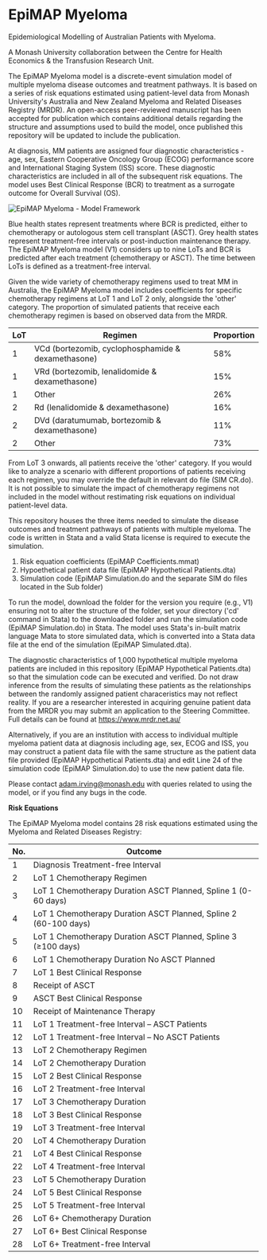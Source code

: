 # EpiMAP Myeloma
Epidemiological Modelling of Australian Patients with Myeloma.

A Monash University collaboration between the Centre for Health Economics & the Transfusion Research Unit.

The EpiMAP Myeloma model is a discrete-event simulation model of  multiple myeloma disease outcomes and treatment pathways. It is based on a series of risk equations estimated using patient-level data from Monash University's Australia and New Zealand Myeloma and Related Diseases Registry (MRDR). An open-access peer-reviewed manuscript has been accepted for publication which contains additional details regarding the structure and assumptions used to build the model, once published this repository will be updated to include the publication.

At diagnosis, MM patients are assigned four diagnostic characteristics - age, sex, Eastern Cooperative Oncology Group (ECOG) performance score and International Staging System (ISS) score. These diagnostic characteristics are included in all of the subsequent risk equations. The model uses Best Clinical Response (BCR) to treatment as a surrogate outcome for Overall Survival (OS).

![EpiMAP Myeloma - Model Framework](https://github.com/user-attachments/assets/3ae58966-9eb4-4a9a-b9b6-509fb8b1d952)

Blue health states represent treatments where BCR is predicted, either to chemotherapy or autologous stem cell transplant (ASCT). Grey health states represent treatment-free intervals or post-induction maintenance therapy. The EpiMAP Myeloma model (V1) considers up to nine LoTs and BCR is predicted after each treatment (chemotherapy or ASCT). The time between LoTs is defined as a treatment-free interval.

Given the wide variety of chemotherapy regimens used to treat MM in Australia, the EpiMAP Myeloma model includes coefficients for specific chemotherapy regimens at LoT 1 and LoT 2 only, alongside the 'other' category. The proportion of simulated patients that receive each chemotherapy regimen is based on observed data from the MRDR.

| LoT | Regimen | Proportion | 
| --- | ------- | ---------- |
| 1 | VCd (bortezomib, cyclophosphamide & dexamethasone) | 58% |
| 1 | VRd (bortezomib, lenalidomide & dexamethasone) | 15% |
| 1 | Other | 26% |
| 2 | Rd (lenalidomide & dexamethasone) | 16% |
| 2 | DVd (daratumumab, bortezomib & dexamethasone) | 11% |
| 2 | Other | 73% |

From LoT 3 onwards, all patients receive the 'other' category. If you would like to analyze a scenario with different proportions of patients receiving each regimen, you may override the default in relevant do file (SIM CR.do). It is not possible to simulate the impact of chemotherapy regimens not included in the model without restimating risk equations on individual patient-level data.

This repository houses the three items needed to simulate the disease outcomes and treatment pathways of patients with multiple myeloma. The code is written in Stata and a valid Stata license is required to execute the simulation.

1. Risk equation coefficients (EpiMAP Coefficients.mmat)
2. Hypoethetical patient data file (EpiMAP Hypothetical Patients.dta)
3. Simulation code (EpiMAP Simulation.do and the separate SIM do files located in the Sub folder)

To run the model, download the folder for the version you require (e.g., V1) ensuring not to alter the structure of the folder, set your directory ('cd' command in Stata) to the downloaded folder and run the simulation code (EpiMAP Simulation.do) in Stata. The model uses Stata's in-built matrix language Mata to store simulated data, which is converted into a Stata data file at the end of the simulation (EpiMAP Simulated.dta).

The diagnostic characteristics of 1,000 hypothetical multiple myeloma patients are included in this repository (EpiMAP Hypothetical Patients.dta) so that the simulation code can be executed and verified. Do not draw inference from the results of simulating these patients as the relationships between the randomly assigned patient characeristics may not reflect reality. If you are a researcher interested in acquiring genuine patient data from the MRDR you may submit an application to the Steering Committee. Full details can be found at https://www.mrdr.net.au/

Alternatively, if you are an institution with access to individual multiple myeloma patient data at diagnosis including age, sex, ECOG and ISS, you may construct a patient data file with the same structure as the patient data file provided (EpiMAP Hypothetical Patients.dta) and edit Line 24 of the simulation code (EpiMAP Simulation.do) to use the new patient data file.

Please contact adam.irving@monash.edu with queries related to using the model, or if you find any bugs in the code.

**Risk Equations**

The EpiMAP Myeloma model contains 28 risk equations estimated using the Myeloma and Related Diseases Registry:

| No. | Outcome |
| --- | ------- | 
| 1 | Diagnosis Treatment-free Interval |
| 2 | LoT 1 Chemotherapy Regimen |
| 3 | LoT 1 Chemotherapy Duration ASCT Planned, Spline 1 (0-60 days) |
| 4 | LoT 1 Chemotherapy Duration ASCT Planned, Spline 2 (60-100 days) | 
| 5 | LoT 1 Chemotherapy Duration ASCT Planned, Spline 3 (≥100 days) |
| 6 | LoT 1 Chemotherapy Duration No ASCT Planned |
| 7 | LoT 1 Best Clinical Response |
| 8 | Receipt of ASCT |
| 9 | ASCT Best Clinical Response |
| 10 | Receipt of Maintenance Therapy | 
| 11 | LoT 1 Treatment-free Interval – ASCT Patients |
| 12 | LoT 1 Treatment-free Interval – No ASCT Patients |
| 13 | LoT 2 Chemotherapy Regimen |
| 14 | LoT 2 Chemotherapy Duration |
| 15 | LoT 2 Best Clinical Response |
| 16 | LoT 2 Treatment-free Interval | 
| 17 | LoT 3 Chemotherapy Duration |
| 18 | LoT 3 Best Clinical Response |
| 19 | LoT 3 Treatment-free Interval |
| 20 | LoT 4 Chemotherapy Duration |
| 21 | LoT 4 Best Clinical Response |
| 22 | LoT 4 Treatment-free Interval |
| 23 | LoT 5 Chemotherapy Duration |
| 24 | LoT 5 Best Clinical Response |
| 25 | LoT 5 Treatment-free Interval |
| 26 | LoT 6+ Chemotherapy Duration |
| 27 | LoT 6+ Best Clinical Response |
| 28 | LoT 6+ Treatment-free Interval |
